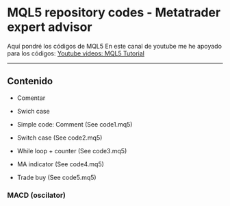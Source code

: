 # MQL5 repository codes - Metatrader expert advisor
Aquí pondré los códigos de MQL5
En este canal de youtube me he apoyado para los códigos: [Youtube videos: MQL5 Tutorial](https://www.youtube.com/channel/UCokIBdJXNOSOeYkKDvENWYA/videos)

---

## Contenido
* Comentar
* Swich case

* Simple code: Comment (See code1.mq5)
* Switch case (See code2.mq5)
* While loop + counter (See code3.mq5)
* MA indicator (See code4.mq5)
* Trade buy (See code5.mq5)


### MACD (oscilator)

